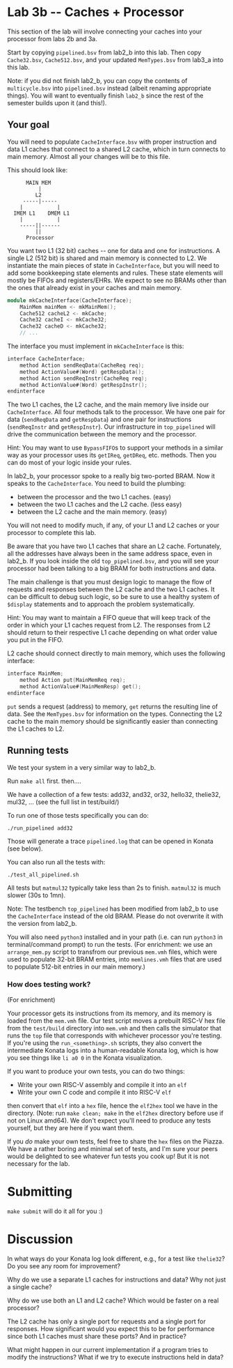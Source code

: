 # Lab 3b -- Caches + Processor

This section of the lab will involve connecting your caches into your processor from labs 2b and 3a.

Start by copying `pipelined.bsv` from lab2_b into this lab. Then copy `Cache32.bsv`, `Cache512.bsv`, and your updated `MemTypes.bsv` from lab3_a into this lab.

Note: if you did not finish lab2_b, you can copy the contents of `multicycle.bsv` into `pipelined.bsv` instead (albeit renaming appropriate things). You will want to eventually finish `lab2_b` since the rest of the semester builds upon it (and this!).

## Your goal

You will need to populate `CacheInterface.bsv` with proper instruction and data L1 caches that connect to a shared L2 cache, which in turn connects to main memory. Almost all your changes will be to this file.

This should look like:
```
      MAIN MEM
          |
         L2
     -----|-----
    |           |
  IMEM L1    DMEM L1
    |           |
    -----||------
         ||    
      Processor
```

You want two L1 (32 bit) caches -- one for data and one for instructions. A single L2 (512 bit) is shared and main memory is connected to L2. We instantiate the main pieces of state in `CacheInterface`, but you will need to add some bookkeeping state elements and rules. These state elements will mostly be FIFOs and registers/EHRs. We expect to see no BRAMs other than the ones that already exist in your caches and main memory.

```verilog
module mkCacheInterface(CacheInterface);
    MainMem mainMem <- mkMainMem(); 
    Cache512 cacheL2 <- mkCache;
    Cache32 cacheI <- mkCache32;
    Cache32 cacheD <- mkCache32;
    // ...
```

The interface you must implement in `mkCacheInterface` is this:

```verilog
interface CacheInterface;
    method Action sendReqData(CacheReq req);
    method ActionValue#(Word) getRespData();
    method Action sendReqInstr(CacheReq req);
    method ActionValue#(Word) getRespInstr();
endinterface
```

The two L1 caches, the L2 cache, and the main memory live inside our `CacheInterface`. All four methods talk to the processor. We have one pair for data (`sendReqData` and `getRespData`) and one pair for instructions (`sendReqInstr` and `getRespInstr`). Our infrastructure in `top_pipelined` will drive the communication between the memory and the processor.

Hint: You may want to use `BypassFIFO`s to support your methods in a similar way as your processor uses its `getIReq`, `getDReq`, etc. methods. Then you can do most of your logic inside your rules.

In lab2_b, your processor spoke to a really big two-ported BRAM. Now it speaks to the `CacheInterface`. You need to build the plumbing:
- between the processor and the two L1 caches. (easy)
- between the two L1 caches and the L2 cache. (less easy)
- between the L2 cache and the main memory. (easy)

You will not need to modify much, if any, of your L1 and L2 caches or your processor to complete this lab.

Be aware that you have two L1 caches that share an L2 cache. Fortunately, all the addresses have always been in the same address space, even in lab2_b. If you look inside the old `top_pipelined.bsv`, and you will see your processor had been talking to a big BRAM for both instructions and data.

The main challenge is that you must design logic to manage the flow of requests and responses between the L2 cache and the two L1 caches. It can be difficult to debug such logic, so be sure to use a healthy system of `$display` statements and to approach the problem systematically.

Hint: You may want to maintain a FIFO queue that will keep track of the order in which your L1 caches request from L2. The responses from L2 should return to their respective L1 cache depending on what order value you put in the FIFO.

L2 cache should connect directly to main memory, which uses the following interface:

```verilog
interface MainMem;
    method Action put(MainMemReq req);
    method ActionValue#(MainMemResp) get();
endinterface
```
`put` sends a request (address) to memory, `get` returns the resulting line of data. See the `MemTypes.bsv` for information on the types. Connecting the L2 cache to the main memory should be significantly easier than connecting the L1 caches to L2.

## Running tests

We test your system in a very similar way to lab2_b.

Run `make all` first. then....

We have a collection of a few tests:
  add32, and32, or32, hello32, thelie32, mul32, ... (see the full list in test/build/)

To run one of those tests specifically you can do:

```
./run_pipelined add32
```

Those will generate a trace `pipelined.log` that can be opened in Konata (see below).

You can also run all the tests with:
```
./test_all_pipelined.sh
```

All tests but `matmul32` typically take less than 2s to finish. `matmul32` is much slower (30s to 1mn).

Note: The testbench `top_pipelined` has been modified from lab2_b to use the `CacheInterface` instead of the old BRAM. Please do not overwrite it with the version from lab2_b.

You will also need `python3` installed and in your path (i.e. can run `python3` in terminal/command prompt) to run the tests. (For enrichment: we use an `arrange_mem.py` script to transfrom our previous `mem.vmh` files, which were used to populate 32-bit BRAM entries, into `memlines.vmh` files that are used to populate 512-bit entries in our main memory.)

### How does testing work?
(For enrichment)

Your processor gets its instructions from its memory, and its memory is loaded from the `mem.vmh` file. Our test script moves a prebuilt RISC-V hex file from the `test/build` directory into `mem.vmh` and then calls the simulator that runs the `top` file that corresponds with whichever processor you're testing. If you're using the `run_<something>.sh` scripts, they also convert the intermediate Konata logs into a human-readable Konata log, which is how you see things like `li a0 0` in the Konata visualization.

If you want to produce your own tests, you can do two things:
- Write your own RISC-V assembly and compile it into an `elf`
- Write your own C code and compile it into RISC-V `elf`

then convert that `elf` into a `hex` file, hence the `elf2hex` tool we have in the directory.  (Note: run `make clean; make` in the `elf2hex` directory before use if not on Linux amd64). We don't expect you'll need to produce any tests yourself, but they are here if you want them.

If you *do* make your own tests, feel free to share the `hex` files on the Piazza. We have a rather boring and minimal set of tests, and I'm sure your peers would be delighted to see whatever fun tests you cook up! But it is not necessary for the lab.

# Submitting
`make submit` will do it all for you :)

# Discussion

In what ways do your Konata log look different, e.g., for a test like `thelie32`? Do you see any room for improvement?

Why do we use a separate L1 caches for instructions and data? Why not just a single cache?

Why do we use both an L1 and L2 cache? Which would be faster on a real processor?

The L2 cache has only a single port for requests and a single port for responses. How significant would you expect this to be for performance since both L1 caches must share these ports? And in practice?

What might happen in our current implementation if a program tries to modify the instructions? What if we try to execute instructions held in data?